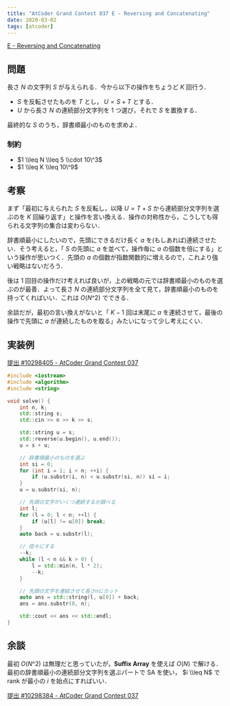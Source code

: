 ```yaml
---
title: "AtCoder Grand Contest 037 E - Reversing and Concatenating"
date: 2020-03-02
tags: [atcoder]
---
```


[E - Reversing and Concatenating](https://atcoder.jp/contests/agc037/tasks/agc037_e)

## 問題

長さ $N$ の文字列 $S$ が与えられる．今から以下の操作をちょうど $K$ 回行う．

- $S$ を反転させたものを $T$ とし， $U = S + T$ とする．
- $U$ から長さ $N$ の連続部分文字列を 1 つ選び，それで $S$ を置換する．

最終的な $S$ のうち，辞書順最小のものを求めよ．

### 制約

- $1 \\leq N \\leq 5 \\cdot 10\^3$
- $1 \\leq K \\leq 10\^9$

## 考察

まず「最初に与えられた $S$ を反転し，以降 $U = T + S$ から連続部分文字列を選ぶのを $K$ 回繰り返す」と操作を言い換える．操作の対称性から，こうしても得られる文字列の集合は変わらない．

辞書順最小にしたいので，先頭にできるだけ長く $a$ を(もしあれば)連続させたい．そう考えると，「 $S$ の先頭に $a$ を並べて，操作毎に $a$ の個数を倍にする」という操作が思いつく．先頭の $a$ の個数が指数関数的に増えるので，これより強い戦略はないだろう．

後は 1 回目の操作だけ考えれば良いが，上の戦略の元では辞書順最小のものを選ぶのが最善．よって長さ $N$ の連続部分文字列を全て見て，辞書順最小のものを持ってくればいい．これは $O(N\^2)$ でできる．

余談だが，最初の言い換えがないと「 $K-1$ 回は末尾に $a$ を連続させて，最後の操作で先頭に $a$ が連続したものを取る」みたいになって少し考えにくい．

## 実装例

[提出 #10298405 - AtCoder Grand Contest 037](https://atcoder.jp/contests/agc037/submissions/10298405)

```cpp
#include <iostream>
#include <algorithm>
#include <string>

void solve() {
    int n, k;
    std::string s;
    std::cin >> n >> k >> s;

    std::string u = s;
    std::reverse(u.begin(), u.end());
    u = s + u;

    // 辞書順最小のものを選ぶ
    int si = 0;
    for (int i = 1; i < n; ++i) {
        if (u.substr(i, n) < u.substr(si, n)) si = i;
    }
    u = u.substr(si, n);

    // 先頭の文字がいくつ連続するか調べる
    int l;
    for (l = 0; l < n; ++l) {
        if (u[l] != u[0]) break;
    }
    auto back = u.substr(l);

    // 倍々にする
    --k;
    while (l < n && k > 0) {
        l = std::min(n, l * 2);
        --k;
    }

    // 先頭の文字を連結させて長さnにカット
    auto ans = std::string(l, u[0]) + back;
    ans = ans.substr(0, n);

    std::cout << ans << std::endl;
}
```

## 余談

最初 $O(N\^2)$ は無理だと思っていたが，**Suffix Array** を使えば $O(N)$ で解ける．最初の辞書順最小の連続部分文字列を選ぶパートで SA を使い， $i \\leq N$ で rank が最小の $i$ を始点にすればいい．

[提出 #10298384 - AtCoder Grand Contest 037](https://atcoder.jp/contests/agc037/submissions/10298384)

